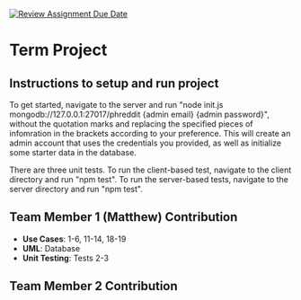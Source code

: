 [![Review Assignment Due Date](https://classroom.github.com/assets/deadline-readme-button-22041afd0340ce965d47ae6ef1cefeee28c7c493a6346c4f15d667ab976d596c.svg)](https://classroom.github.com/a/MVUO33FO)
# Term Project

## Instructions to setup and run project
To get started, navigate to the server and run "node init.js mongodb://127.0.0.1:27017/phreddit {admin email} {admin password}", without the quotation marks and replacing the specified pieces of infomration in the brackets according to your preference. This will create an admin account that uses the credentials you provided, as well as initialize some starter data in the database.

There are three unit tests. To run the client-based test, navigate to the client directory and run "npm test". To run the server-based tests, navigate to the server directory and run "npm test".

## Team Member 1 (Matthew) Contribution
- **Use Cases**: 1-6, 11-14, 18-19
- **UML**: Database
- **Unit Testing**: Tests 2-3

## Team Member 2 Contribution

